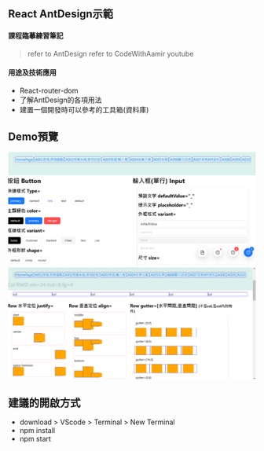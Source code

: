 
## React AntDesign示範

#### 課程臨摹練習筆記
> refer to AntDesign
> refer to CodeWithAamir youtube

#### 用途及技術應用
 - React-router-dom
 - 了解AntDesign的各項用法
 - 建置一個開發時可以參考的工具箱(資料庫)

## Demo預覽
![demo1](demo1.png)
![demo2](demo2.png)

## 建議的開啟方式
- download > VScode > Terminal > New Terminal
- npm install
- npm start